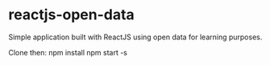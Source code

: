 # reactjs-open-data
Simple application built with ReactJS using open data for learning purposes.

Clone then:
npm install
npm start -s